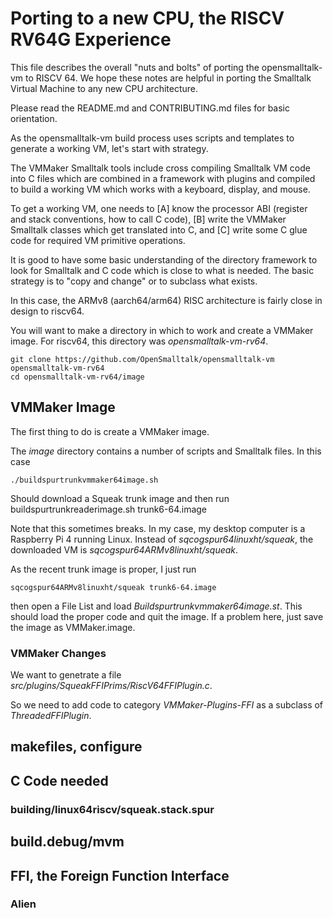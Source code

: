 # Porting to a new CPU, the RISCV RV64G Experience

This file describes the overall "nuts and bolts" of porting
the opensmalltalk-vm to RISCV 64.
We hope these notes are helpful in porting the Smalltalk Virtual Machine 
to any new CPU architecture.

Please read the README.md and CONTRIBUTING.md files for basic orientation.

As the opensmalltalk-vm build process uses
scripts and templates to generate a working VM, let's start with strategy.

The VMMaker Smalltalk tools include cross compiling Smalltalk VM code
into C files which are combined in a framework with plugins and compiled to
build a working VM which works with a keyboard, display, and mouse.

To get a working VM, one needs to
[A] know the processor ABI
(register and stack conventions, how to call C code),
[B] write the VMMaker Smalltalk classes which get translated into C,
and [C] write some C glue code for required VM primitive operations.

It is good to have some basic understanding of the directory framework
to look for Smalltalk and C code which is close to what is needed.
The basic strategy is to "copy and change" or to subclass what exists.

In this case, the ARMv8 (aarch64/arm64) RISC architecture is
fairly close in design to riscv64.

You will want to make a directory in which to work and create a VMMaker image.
For riscv64, this directory was _opensmalltalk-vm-rv64_.
```
git clone https://github.com/OpenSmalltalk/opensmalltalk-vm opensmalltalk-vm-rv64
cd opensmalltalk-vm-rv64/image
```

## VMMaker Image

The first thing to do is create a VMMaker image.

The _image_ directory contains a number of scripts and Smalltalk files.  In this case
```
./buildspurtrunkvmmaker64image.sh
```
Should download a Squeak trunk image and then run
	buildspurtrunkreaderimage.sh trunk6-64.image

Note that this sometimes breaks.
In my case, my desktop computer is a Raspberry Pi 4 running Linux.
Instead of _sqcogspur64linuxht/squeak_, the
downloaded VM is _sqcogspur64ARMv8linuxht/squeak_.

As the recent trunk image is proper, I just run
```
sqcogspur64ARMv8linuxht/squeak trunk6-64.image
```
then open a File List and load _Buildspurtrunkvmmaker64image.st_.
This should load the proper code and quit the image.  If a problem here,
just save the image as VMMaker.image.

### VMMaker Changes

We want to genetrate a file _src/plugins/SqueakFFIPrims/RiscV64FFIPlugin.c_.

So we need to add code to category _VMMaker-Plugins-FFI_
as a subclass of _ThreadedFFIPlugin_.


## makefiles, configure

## C Code needed

### building/linux64riscv/squeak.stack.spur

## build.debug/mvm

## FFI, the Foreign Function Interface

### Alien







